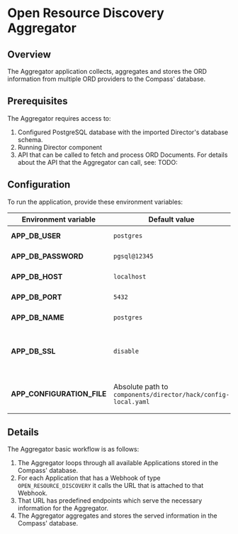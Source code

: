 # Open Resource Discovery Aggregator

## Overview

The Aggregator application collects, aggregates and stores the ORD information from multiple ORD providers to the Compass' database.

## Prerequisites

The Aggregator requires access to:
1. Configured PostgreSQL database with the imported Director's database schema.
2. Running Director component
3. API that can be called to fetch and process ORD Documents. For details about the API that the Aggregator can call, see: TODO:

## Configuration

To run the application, provide these environment variables:

| Environment variable       | Default value                                                 | Description                                |
| -------------------------- | ------------------------------------------------------------- | ------------------------------------------ |
| **APP_DB_USER**            | `postgres`                                                    | Database username                          |
| **APP_DB_PASSWORD**        | `pgsql@12345`                                                 | Database password                          |
| **APP_DB_HOST**            | `localhost`                                                   | Database host                              |
| **APP_DB_PORT**            | `5432`                                                        | Database port                              |
| **APP_DB_NAME**            | `postgres`                                                    | Database name                              |
| **APP_DB_SSL**             | `disable`                                                     | Parameter that activates database SSL mode |
| **APP_CONFIGURATION_FILE** | Absolute path to `components/director/hack/config-local.yaml` | The path to the configuration file         |

## Details

The Aggregator basic workflow is as follows:

1. The Aggregator loops through all available Applications stored in the Compass' database.
2. For each Application that has a Webhook of type `OPEN_RESOURCE_DISCOVERY` it calls the URL that is attached to that Webhook.
3. That URL has predefined endpoints which serve the necessary information for the Aggregator.
4. The Aggregator aggregates and stores the served information in the Compass' database.
